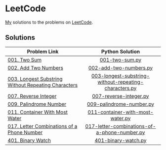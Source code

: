 # LeetCode
[My](https://leetcode.com/yashketkar/) solutions to the problems on [LeetCode](https://leetcode.com/).

## Solutions
| Problem Link | Python Solution |
| ------------ |:---------------:|
| [001. Two Sum](https://leetcode.com/problems/two-sum/description/) | [001-two-sum.py](/Python/001-two-sum.py) |
| [002. Add Two Numbers](https://leetcode.com/problems/add-two-numbers/description/) | [002-add-two-numbers.py](/Python/002-add-two-numbers.py) |
| [003. Longest Substring Without Repeating Characters](https://leetcode.com/problems/longest-substring-without-repeating-characters/description/) | [003-longest-substring-without-repeating-characters.py](/Python/003-longest-substring-without-repeating-characters.py) |
| [007. Reverse Integer](https://leetcode.com/problems/reverse-integer/description/) | [007-reverse-integer.py](/Python/007-reverse-integer.py) |
| [009. Palindrome Number](https://leetcode.com/problems/palindrome-number/description/) | [009-palindrome-number.py](/Python/009-palindrome-number.py) |
| [011. Container With Most Water](https://leetcode.com/problems/container-with-most-water/description/) | [011-container-with-most-water.py](/Python/011-container-with-most-water.py) |
| [017. Letter Combinations of a Phone Number](https://leetcode.com/problems/letter-combinations-of-a-phone-number/description/) | [017-letter-combinations-of-a-phone-number.py](/Python/017-letter-combinations-of-a-phone-number.py) |
| [401. Binary Watch](https://leetcode.com/problems/binary-watch/description/) | [401-binary-watch.py](/Python/401-binary-watch.py) |
